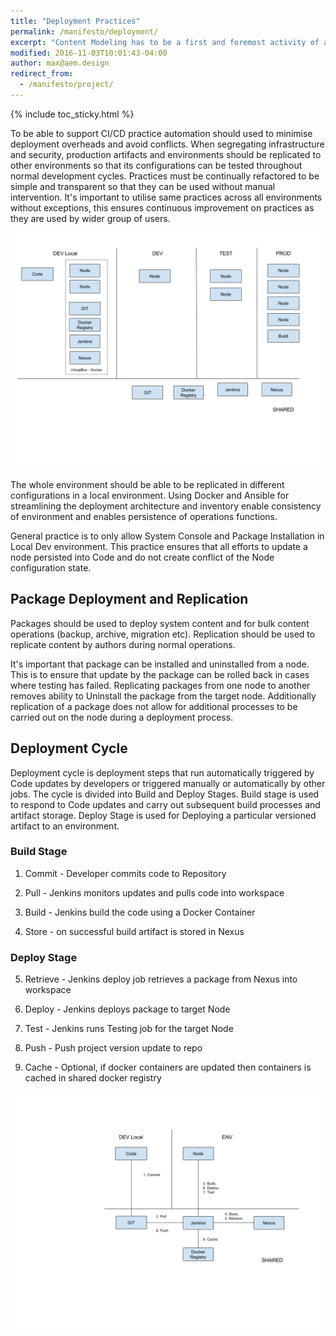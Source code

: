 ```yaml
---
title: "Deployment Practices"
permalink: /manifesto/deployment/
excerpt: "Content Modeling has to be a first and foremost activity of any Feature/Capability planning"
modified: 2016-11-03T10:01:43-04:00
author: max@aem.design
redirect_from:
  - /manifesto/project/
---
```


{% include toc_sticky.html %}


To be able to support CI/CD practice automation should used to minimise deployment overheads and avoid conflicts. When segregating infrastructure and security, production artifacts and environments should be replicated to other environments so that its configurations can be tested throughout normal development cycles. Practices must be continually refactored to be simple and transparent so that they can be used without manual intervention. It's important to utilise same practices across all environments without exceptions, this ensures continuous improvement on practices as they are used by wider group of users.

![image alt text](/assets/images/manifesto/content-deployment-practice.png)

The whole environment should be able to be replicated in different configurations in a local environment. Using Docker and Ansible for streamlining the deployment architecture and inventory enable consistency of environment and enables persistence of operations functions.

General practice is to only allow System Console and Package Installation in Local Dev environment. This practice ensures that all efforts to update a node persisted into Code and do not create conflict of the Node configuration state.

## Package Deployment and Replication

Packages should be used to deploy system content and for bulk content operations (backup, archive, migration etc). Replication should be used to replicate content by authors during normal operations.

It's important that package can be installed and uninstalled from a node. This is to ensure that update by the package can be rolled back in cases where testing has failed. Replicating packages from one node to another removes ability to Uninstall the package from the target node. Additionally replication of a package does not allow for additional processes to be carried out on the node during a deployment process.

## Deployment Cycle

Deployment cycle is deployment steps that run automatically triggered by Code updates by developers or triggered manually or automatically by other jobs. The cycle is divided into Build and Deploy Stages. Build stage is used to respond to Code updates and carry out subsequent build processes and artifact storage. Deploy Stage is used for Deploying a particular versioned artifact to an environment.

### Build Stage

1. Commit - Developer commits code to Repository

2. Pull - Jenkins monitors updates and pulls code into workspace

3. Build - Jenkins build the code using a Docker Container

4. Store - on successful build artifact is stored in Nexus

### Deploy Stage

5. Retrieve - Jenkins deploy job retrieves a package from Nexus into workspace

6. Deploy - Jenkins deploys package to target Node

7. Test - Jenkins runs Testing job for the target Node

8. Push - Push project version update to repo

9. Cache - Optional, if docker containers are updated then containers is cached in shared docker registry

![image alt text](/assets/images/manifesto/content-deployment-cycle.png)
